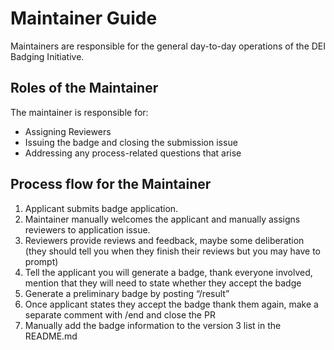 # Maintainer Guide
Maintainers are responsible for the general day-to-day operations of the DEI Badging Initiative. 

## Roles of the Maintainer
The maintainer is responsible for:
 - Assigning Reviewers
 - Issuing the badge and closing the submission issue
 - Addressing any process-related questions that arise

## Process flow for the Maintainer
1. Applicant submits badge application.
2. Maintainer manually welcomes the applicant and manually assigns reviewers to application issue.
3. Reviewers provide reviews and feedback, maybe some deliberation (they should tell you when they finish their reviews but you may have to prompt)
4. Tell the applicant you will generate a badge, thank everyone involved, mention that they will need to state whether they accept the badge
5. Generate a preliminary badge by posting “/result”
6. Once applicant states they accept the badge thank them again, make a separate comment with /end and close the PR
7. Manually add the badge information to the version 3 list in the README.md
